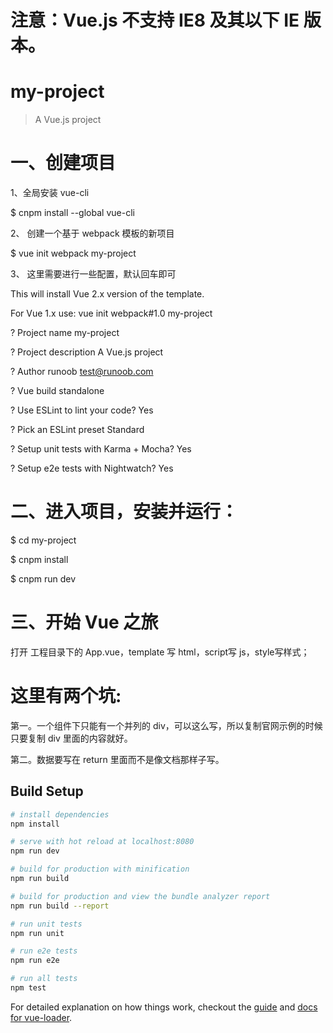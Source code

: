 # 注意：Vue.js 不支持 IE8 及其以下 IE 版本。
# my-project

> A Vue.js project


# 一、创建项目

1、全局安装 vue-cli

$ cnpm install --global vue-cli

2、 创建一个基于 webpack 模板的新项目

$ vue init webpack my-project

3、 这里需要进行一些配置，默认回车即可

This will install Vue 2.x version of the template.

For Vue 1.x use: vue init webpack#1.0 my-project

? Project name my-project

? Project description A Vue.js project

? Author runoob <test@runoob.com>

? Vue build standalone

? Use ESLint to lint your code? Yes

? Pick an ESLint preset Standard

? Setup unit tests with Karma + Mocha? Yes

? Setup e2e tests with Nightwatch? Yes
# 二、进入项目，安装并运行：

$ cd my-project

$ cnpm install

$ cnpm run dev
# 三、开始 Vue 之旅

打开 工程目录下的 App.vue，template 写 html，script写 js，style写样式；

 # 这里有两个坑:
 
  第一。一个组件下只能有一个并列的 div，可以这么写，所以复制官网示例的时候只要复制 div 里面的内容就好。
  
  第二。数据要写在 return 里面而不是像文档那样子写。
## Build Setup

``` bash
# install dependencies
npm install

# serve with hot reload at localhost:8080
npm run dev

# build for production with minification
npm run build

# build for production and view the bundle analyzer report
npm run build --report

# run unit tests
npm run unit

# run e2e tests
npm run e2e

# run all tests
npm test
```

For detailed explanation on how things work, checkout the [guide](http://vuejs-templates.github.io/webpack/) and [docs for vue-loader](http://vuejs.github.io/vue-loader).
